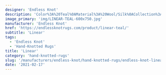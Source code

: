 ```yaml
---
designer: 'Endless Knot'
description: 'Color%3A%20Teal%0AMaterial%3A%20Wool/Silk%0ACollection%3A%20Hand-Knotted%20Collection'
image_primary: 'img/LINEAR-TEAL-600x750.jpg'
manufacturer: 'Endless Knot'
href: 'https://endlessknotrugs.com/product/linear-teal/'
subtitle: 'Linear'
tags:
  - 'Endless Knot'
  - 'Hand-Knotted Rugs'
title: 'Linear'
category: 'hand-knotted-rugs'
slug: '/manufacturers/endless-knot/hand-knotted-rugs/endless-knot-linear'
date: '2021-02-17'
---
```

